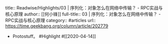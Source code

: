 title:: Readwise/Highlights/03 | 序列化：对象怎么在网络中传输？ - RPC实战与核心原理
author:: [[何小锋]]
full-title:: 03 | 序列化：对象怎么在网络中传输？ - RPC实战与核心原理
category:: #articles
url:: https://time.geekbang.org/column/article/202779
- Protostuff。 #Highlight #[[2020-04-14]]